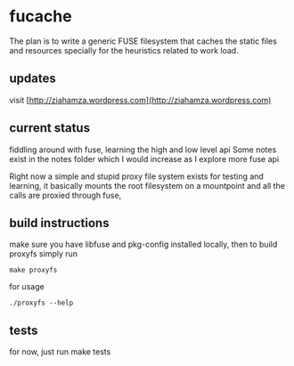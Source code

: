 # fucache
The plan is to write a generic FUSE filesystem that caches the static files and resources specially for the heuristics related to work load.

## updates
visit [http://ziahamza.wordpress.com](http://ziahamza.wordpress.com)

## current status
fiddling around with fuse, learning the high and low level api
Some notes exist in the notes folder which I would increase as I explore
more fuse api

Right now a simple and stupid proxy file system exists for testing and learning,
it basically mounts the root filesystem on a mountpoint and all the calls are
proxied through fuse,

## build instructions
make sure you have libfuse and pkg-config installed locally,
then to build proxyfs simply run

    make proxyfs

for usage

    ./proxyfs --help

## tests
for now, just run
    make tests







